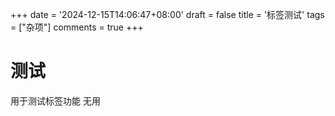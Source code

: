 +++
date = '2024-12-15T14:06:47+08:00'
draft = false
title = '标签测试'
tags = ["杂项"]
comments = true
+++

# 测试
用于测试标签功能 无用